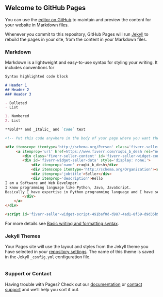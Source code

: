 ## Welcome to GitHub Pages

You can use the [editor on GitHub](https://github.com/rxqbi/captcha-bypass/edit/gh-pages/index.md) to maintain and preview the content for your website in Markdown files.

Whenever you commit to this repository, GitHub Pages will run [Jekyll](https://jekyllrb.com/) to rebuild the pages in your site, from the content in your Markdown files.

### Markdown

Markdown is a lightweight and easy-to-use syntax for styling your writing. It includes conventions for

```markdown
Syntax highlighted code block

# Header 1
## Header 2
### Header 3

- Bulleted
- List

1. Numbered
2. List

**Bold** and _Italic_ and `Code` text

<!-- Put this code anywhere in the body of your page where you want the badge to show up. -->

<div itemscope itemtype='http://schema.org/Person' class='fiverr-seller-widget' style='display: inline-block;'>
     <a itemprop='url' href=https://www.fiverr.com/rxqbi_b_desh rel="nofollow" target="_blank" style='display: inline-block;'>
        <div class='fiverr-seller-content' id='fiverr-seller-widget-content-491baf0d-d987-4ad1-8f59-d9d35b9c1129' itemprop='contentURL' style='display: none;'></div>
        <div id='fiverr-widget-seller-data' style='display: none;'>
            <div itemprop='name' >rxqbi_b_desh</div>
            <div itemscope itemtype='http://schema.org/Organization'><span itemprop='name'>Fiverr</span></div>
            <div itemprop='jobtitle'>Seller</div>
            <div itemprop='description'>Hello 
I am a Software and Web Developer.
I know programming language like Python, Java, JavaScript.
Basically I have expertise in Python programming language and I have some real life experience in these fields, so I came here for extending my knowledge  as a Developer.</div>
        </div>
    </a>
</div>

<script id='fiverr-seller-widget-script-491baf0d-d987-4ad1-8f59-d9d35b9c1129' src='https://widgets.fiverr.com/api/v1/seller/rxqbi_b_desh?widget_id=491baf0d-d987-4ad1-8f59-d9d35b9c1129' data-config='{"category_name":"Programming \u0026 Tech"}' async='true' defer='true'></script>

```

For more details see [Basic writing and formatting syntax](https://docs.github.com/en/github/writing-on-github/getting-started-with-writing-and-formatting-on-github/basic-writing-and-formatting-syntax).

### Jekyll Themes

Your Pages site will use the layout and styles from the Jekyll theme you have selected in your [repository settings](https://github.com/rxqbi/captcha-bypass/settings/pages). The name of this theme is saved in the Jekyll `_config.yml` configuration file.




<!-- Put this code anywhere in the body of your page where you want the badge to show up. -->

<div itemscope itemtype='http://schema.org/Person' class='fiverr-seller-widget' style='display: inline-block;'>
     <a itemprop='url' href=https://www.fiverr.com/rxqbi_b_desh rel="nofollow" target="_blank" style='display: inline-block;'>
        <div class='fiverr-seller-content' id='fiverr-seller-widget-content-491baf0d-d987-4ad1-8f59-d9d35b9c1129' itemprop='contentURL' style='display: none;'></div>
        <div id='fiverr-widget-seller-data' style='display: none;'>
            <div itemprop='name' >rxqbi_b_desh</div>
            <div itemscope itemtype='http://schema.org/Organization'><span itemprop='name'>Fiverr</span></div>
            <div itemprop='jobtitle'>Seller</div>
            <div itemprop='description'>Hello 
I am a Software and Web Developer.
I know programming language like Python, Java, JavaScript.
Basically I have expertise in Python programming language and I have some real life experience in these fields, so I came here for extending my knowledge  as a Developer.</div>
        </div>
    </a>
</div>

<script id='fiverr-seller-widget-script-491baf0d-d987-4ad1-8f59-d9d35b9c1129' src='https://widgets.fiverr.com/api/v1/seller/rxqbi_b_desh?widget_id=491baf0d-d987-4ad1-8f59-d9d35b9c1129' data-config='{"category_name":"Programming \u0026 Tech"}' async='true' defer='true'></script>


### Support or Contact

Having trouble with Pages? Check out our [documentation](https://docs.github.com/categories/github-pages-basics/) or [contact support](https://support.github.com/contact) and we’ll help you sort it out.
